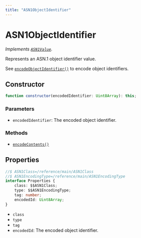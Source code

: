 ```yaml
---
title: "ASN1ObjectIdentifier"
---
```


# ASN1ObjectIdentifier

_Implements [`ASN1Value`](/reference/main/ASN1Value)._

Represents an ASN.1 object identifier value.

See [`encodeObjectIdentifier()`](/reference/main/encodeObjectIdentifier) to encode object identifiers.

## Constructor

```ts
function constructor(encodedIdentifier: Uint8Array): this;
```

### Parameters

- `encodedIdentifier`: The encoded object identifier.

### Methods

- [`encodeContents()`](/reference/main/ASN1ObjectIdentifier/encodeContents)

## Properties

```ts
//$ ASN1Class=/reference/main/ASN1Class
//$ ASN1EncodingType=/reference/main/ASN1EncodingType
interface Properties {
	class: $$ASN1Class;
	type: $$ASN1EncodingType;
	tag: number;
	encodedId: Uint8Array;
}
```

- `class`
- `type`
- `tag`
- `encodedId`: The encoded object identifier.
